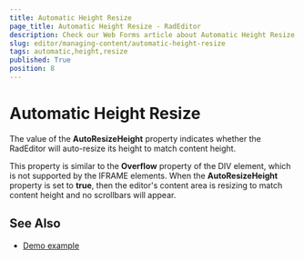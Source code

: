 ```yaml
---
title: Automatic Height Resize
page_title: Automatic Height Resize - RadEditor
description: Check our Web Forms article about Automatic Height Resize.
slug: editor/managing-content/automatic-height-resize
tags: automatic,height,resize
published: True
position: 8
---
```


# Automatic Height Resize

The value of the **AutoResizeHeight** property indicates whether the RadEditor will auto-resize its height to match content height.

This property is similar to the **Overflow** property of the DIV element, which is not supported by the IFRAME elements. When the **AutoResizeHeight** property is set to **true**, then the editor's content area is resizing to match content height and no scrollbars will appear.

## See Also

 * [Demo example](https://demos.telerik.com/aspnet-ajax/Editor/Examples/AutoResizeHeight/DefaultCS.aspx)
